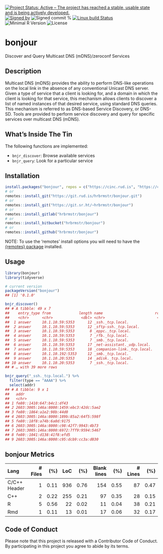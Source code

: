 
[![Project Status: Active – The project has reached a stable, usable
state and is being actively
developed.](https://www.repostatus.org/badges/latest/active.svg)](https://www.repostatus.org/#active)
[![Signed
by](https://img.shields.io/badge/Keybase-Verified-brightgreen.svg)](https://keybase.io/hrbrmstr)
![Signed commit
%](https://img.shields.io/badge/Signed_Commits-100%25-lightgrey.svg)
[![Linux build
Status](https://travis-ci.org/hrbrmstr/bonjour.svg?branch=master)](https://travis-ci.org/hrbrmstr/bonjour)  
![Minimal R
Version](https://img.shields.io/badge/R%3E%3D-3.2.0-blue.svg)
![License](https://img.shields.io/badge/License-MIT-blue.svg)

# bonjour

Discover and Query Multicast DNS (mDNS)/zeroconf Services

## Description

Multicast DNS (mDNS) provides the ability to perform DNS-like operations
on the local link in the absence of any conventional Unicast DNS server.
Given a type of service that a client is looking for, and a domain in
which the client is looking for that service, this mechanism allows
clients to discover a list of named instances of that desired service,
using standard DNS queries. This mechanism is referred to as DNS-based
Service Discovery, or DNS-SD. Tools are provided to perform service
discovery and query for specific services over multicast DNS (mDNS).

## What’s Inside The Tin

The following functions are implemented:

  - `bnjr_discover`: Browse available services
  - `bnjr_query`: Look for a particular service

## Installation

``` r
install.packages("bonjour", repos = c("https://cinc.rud.is", "https://cloud.r-project.org/"))
# or
remotes::install_git("https://git.rud.is/hrbrmstr/bonjour.git")
# or
remotes::install_git("https://git.sr.ht/~hrbrmstr/bonjour")
# or
remotes::install_gitlab("hrbrmstr/bonjour")
# or
remotes::install_bitbucket("hrbrmstr/bonjour")
# or
remotes::install_github("hrbrmstr/bonjour")
```

NOTE: To use the ‘remotes’ install options you will need to have the
[{remotes} package](https://github.com/r-lib/remotes) installed.

## Usage

``` r
library(bonjour)
library(tidyverse)

# current version
packageVersion("bonjour")
## [1] '0.1.0'
```

``` r
bnjr_discover()
## # A tibble: 49 x 7
##    entry_type from             length name                        rclass   ttl type 
##    <chr>      <chr>             <dbl> <chr>                        <dbl> <dbl> <chr>
##  1 answer     10.1.10.59:5353      12 _ssh._tcp.local.                 1    10 PTR  
##  2 answer     10.1.10.59:5353      12 _sftp-ssh._tcp.local.            1    10 PTR  
##  3 answer     10.1.10.59:5353       8 _eppc._tcp.local.                1    10 PTR  
##  4 answer     10.1.10.59:5353       7 _rfb._tcp.local.                 1    10 PTR  
##  5 answer     10.1.10.59:5353       7 _smb._tcp.local.                 1    10 PTR  
##  6 answer     10.1.10.59:5353      17 _net-assistant._udp.local.       1    10 PTR  
##  7 answer     10.1.10.59:5353      18 _companion-link._tcp.local.      1    10 PTR  
##  8 answer     10.1.10.192:5353     12 _smb._tcp.local.                 1    10 PTR  
##  9 answer     10.1.10.20:5353      14 _adisk._tcp.local.               1    10 PTR  
## 10 answer     10.1.10.20:5353       7 _ssh._tcp.local.                 1    10 PTR  
## # … with 39 more rows
```

``` r
bnjr_query("_ssh._tcp.local.") %>% 
  filter(type == "AAAA") %>% 
  select(addr)
## # A tibble: 9 x 1
##   addr                                   
##   <chr>                                  
## 1 fe80::1410:647:b4c1:df43               
## 2 2603:3005:146a:8000:1459:ebc3:42dc:5ae2
## 3 fe80::1864:a1e2:98b:44d0               
## 4 2603:3005:146a:8000:189b:85a2:64f5:598f
## 5 fe80::18f8:a74b:6a0d:9175              
## 6 2603:3005:146a:8000:c98:42f7:9943:4b73 
## 7 2603:3005:146a:8000:6972:7ff9:9594:5467
## 8 fe80::1041:d138:41f8:efd5              
## 9 2603:3005:146a:8000:c95:dcb9:cc3a:d030
```

## bonjour Metrics

| Lang         | \# Files |  (%) | LoC |  (%) | Blank lines |  (%) | \# Lines |  (%) |
| :----------- | -------: | ---: | --: | ---: | ----------: | ---: | -------: | ---: |
| C/C++ Header |        1 | 0.11 | 936 | 0.76 |         154 | 0.55 |       87 | 0.47 |
| C++          |        2 | 0.22 | 255 | 0.21 |          97 | 0.35 |       28 | 0.15 |
| R            |        5 | 0.56 |  22 | 0.02 |          11 | 0.04 |       38 | 0.21 |
| Rmd          |        1 | 0.11 |  13 | 0.01 |          17 | 0.06 |       32 | 0.17 |

## Code of Conduct

Please note that this project is released with a Contributor Code of
Conduct. By participating in this project you agree to abide by its
terms.
